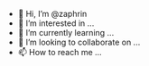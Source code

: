 - 👋 Hi, I’m @zaphrin
- 👀 I’m interested in ...
- 🌱 I’m currently learning ...
- 💞️ I’m looking to collaborate on ...
- 📫 How to reach me ...

<!---
zaphrin/zaphrin is a ✨ special ✨ repository because its `README.md` (this file) appears on your GitHub profile.
You can click the Preview link to take a look at your changes.
--->
